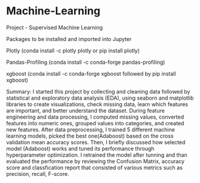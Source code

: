 # Machine-Learning
Project - Supervised Machine Learning 

Packages to be installed and imported into Jupyter

Plotly (conda install -c plotly plotly or pip install plotly)

Pandas-Profiling (conda install -c conda-forge pandas-profiling) 

xgboost (conda install -c conda-forge xgboost followed by pip install xgboost) 

Summary:
I started this project by collecting and cleaning data followed by statistical and exploratory data analysis (EDA), using seaborn and matplotlib libraries to create visualizations, check missing data, learn which features are important, and better understand the dataset. During feature engineering and data processing, I computed missing values, converted features into numeric ones, grouped values into categories, and created new features. After data preprocessing, I trained 5 different machine learning models, picked the best one(Adaboost) based on the cross validation mean accuracy scores. Then, I briefly discussed how selected model (Adaboost) works and tuned its performance through hyperparameter optimization. I retrained the model after tunning and than evaluated the performance by reviewing the Confusion Matrix, accuracy score and classfication report that consisted of various metrics such as precision, recall, F-score.
